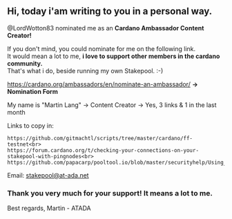 ## Hi, today i'am writing to you in a personal way. ##

@LordWotton83 nominated me as an **Cardano Ambassador Content Creator!**

If you don't mind, you could nominate for me on the following link.<br>
It would mean a lot to me, **i love to support other members in the cardano community.**<br>
That's what i do, beside running my own Stakepool. :-)

<a href="https://cardano.org/ambassadors/en/nominate-an-ambassador/" target="_blank">https://cardano.org/ambassadors/en/nominate-an-ambassador/</a> **-> Nomination Form**

My name is "Martin Lang" -> Content Creator -> Yes, 3 links & 1 in the last month

Links to copy in:<br>
```
https://github.com/gitmachtl/scripts/tree/master/cardano/ff-testnet<br>
https://forum.cardano.org/t/checking-your-connections-on-your-stakepool-with-pingnodes<br>
https://github.com/papacarp/pooltool.io/blob/master/securityhelp/Using_SSH_Tunnel_or_Tor_for_Pooltool.pdf
```

Email: stakepool@at-ada.net

### Thank you very much for your support! It means a lot to me. ###

Best regards,
 Martin - ATADA
